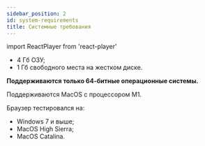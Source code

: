 ```yaml
---
sidebar_position: 2
id: system-requirements
title: Системные требования
---
```

import ReactPlayer from 'react-player'


- 4 Гб ОЗУ;
- 1 Гб свободного места на жестком диске.

**Поддерживаются только 64-битные операционные системы.**

Поддерживаются MacOS с процессором M1.

Браузер тестировался на:
- Windows 7 и выше;
- MacOS High Sierra;
- MacOS Catalina.